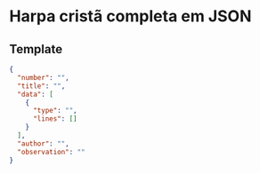 # Harpa cristã completa em JSON

## Template
```JSON
{
  "number": "",
  "title": "",
  "data": [
    {
      "type": "",
      "lines": []
    }
  ],
  "author": "",
  "observation": ""
}
```